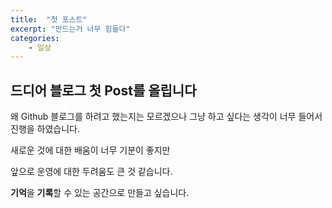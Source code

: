 ```yaml
---
title:  "첫 포스트"
excerpt: "만드는거 너무 힘들다"
categories:
    - 일상
---
```


## 드디어 블로그 첫 Post를 올립니다

왜 Github 블로그를 하려고 했는지는 모르겠으나 
그냥 하고 싶다는 생각이 너무 들어서 진행을 하였습니다.

새로운 것에 대한 배움이 너무 기분이 좋지만

앞으로 운영에 대한 두려움도 큰 것 같습니다.

**기억**을 **기록**할 수 있는 공간으로 만들고 싶습니다.